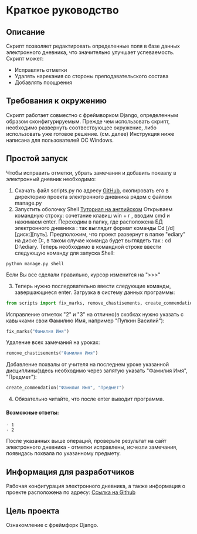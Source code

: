 # Краткое руководство

## Описание

Скрипт позволяет редактировать определенные поля в базе данных электронного дневника, что значительно улучшает успеваемость.
Скрипт может:
- Исправлять отметки
- Удалять нарекания со стороны преподавательского состава
- Добавлять поощрения

## Требования к окружению

Скрипт работает совместно с фреймворком Django, определенным образом сконфигурируемым.
Прежде чем использовать скрипт, необходимо развернуть соотвествующее окружение, либо использовать уже готовое решение. (см. далее)
Инструкция ниже написана для пользователей ОС Windows.

## Простой запуск

Чтобы исправить отметки, убрать замечания и добавить похвалу в электронный дневник необходимо:
1. Скачать файл scripts.py по адресу [GitHub](https://github.com/Rostwik/ediary/archive/refs/heads/main.zip), скопировать его в директорию проекта электронного дневника рядом с файлом manage.py
2. Запустить оболочку Shell [Туториал на английском](https://www.csestack.org/open-python-shell-django/)
Открываем командную строку: сочетание клавиш win + r , вводим cmd и нажимаем enter.
Переходим в папку, где расположена БД электронного дневника : так выглядит формат команды Cd [/d] [диск:][путь]. Предположим, что проект развернут в папке "ediary" на диске D:,
в таком случае команда будет выглядеть так : cd D:\ediary. Теперь необходимо в командной строке ввести следующую команду для запуска Shell:
   

```
python manage.py shell
```

Если Вы все сделали правильно, курсор изменится на ">>>"

3. Теперь нужно последовательно ввести следующие команды, завершающиеся enter.
Загрузка в систему данных программы:


```python
from scripts import fix_marks, remove_chastisements, create_commendation
```


Исправление отметок "2" и "3" на отлично(в скобках нужно указать с кавычками свои Фамилию Имя, например "Пупкин Василий"):

```python
fix_marks("Фамилия Имя")
```

Удаление всех замечаний на уроках:

```python
remove_chastisements("Фамилия Имя")
```

Добавление похвалы от учителя на последнем уроке указанной дисциплины(здесь необходимо через запятую указать "Фамилия Имя", "Предмет"):

```python
create_commendation("Фамилия Имя", "Предмет")
```
4.  Обязательно читайте, что после enter выводит программа. 
#### Возможные ответы:
    
    - 1
    - 2
    
После указанных выше операций, проверьте результат на сайт электронного дневника - отметки исправлены, исчезли замечания, появидась похвала по указанному предмету.

## Информация для разработчиков

Рабочая конфигурация электронного дневника, а также информация о проекте расположена по адресу: [Ссылка на Github](https://github.com/devmanorg/e-diary/tree/master)


## Цель проекта

Ознакомление с фреймфорк Django. 

